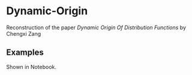# Dynamic-Origin
Reconstruction of the paper _Dynamic Origin Of Distribution Functions_ by Chengxi Zang

## Examples
Shown in Notebook.
